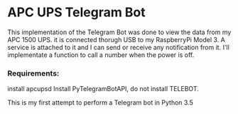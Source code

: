 # APC UPS Telegram Bot
This implementation of the Telegram Bot was done to view the data from my APC 1500 UPS.
it is connected thorugh USB to my RaspberryPi Model 3. 
A service is attached to it and I can send or receive any notification from it.
I'll implementate a function to call a number when the power is off. 


### Requirements:
install apcupsd 
Install PyTelegramBotAPI, do not install TELEBOT.

This is my first attempt to perform a Telegram bot in Python 3.5
